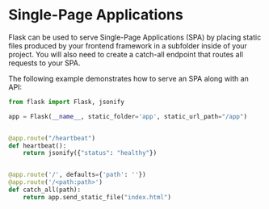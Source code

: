 

# Single-Page Applications


Flask can be used to serve Single-Page Applications (SPA) by placing static
files produced by your frontend framework in a subfolder inside of your
project. You will also need to create a catch-all endpoint that routes all
requests to your SPA.


The following example demonstrates how to serve an SPA along with an API:



```python
from flask import Flask, jsonify

app = Flask(__name__, static_folder='app', static_url_path="/app")


@app.route("/heartbeat")
def heartbeat():
    return jsonify({"status": "healthy"})


@app.route('/', defaults={'path': ''})
@app.route('/<path:path>')
def catch_all(path):
    return app.send_static_file("index.html")

```








